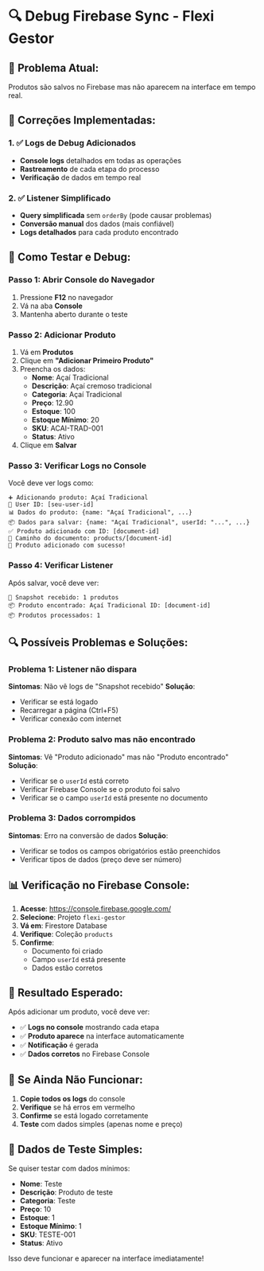 # 🔍 Debug Firebase Sync - Flexi Gestor

## 🎯 **Problema Atual:**
Produtos são salvos no Firebase mas não aparecem na interface em tempo real.

## 🔧 **Correções Implementadas:**

### **1. ✅ Logs de Debug Adicionados**
- **Console logs** detalhados em todas as operações
- **Rastreamento** de cada etapa do processo
- **Verificação** de dados em tempo real

### **2. ✅ Listener Simplificado**
- **Query simplificada** sem `orderBy` (pode causar problemas)
- **Conversão manual** dos dados (mais confiável)
- **Logs detalhados** para cada produto encontrado

## 🚀 **Como Testar e Debug:**

### **Passo 1: Abrir Console do Navegador**
1. Pressione **F12** no navegador
2. Vá na aba **Console**
3. Mantenha aberto durante o teste

### **Passo 2: Adicionar Produto**
1. Vá em **Produtos**
2. Clique em **"Adicionar Primeiro Produto"**
3. Preencha os dados:
   - **Nome**: Açaí Tradicional
   - **Descrição**: Açaí cremoso tradicional
   - **Categoria**: Açaí Tradicional
   - **Preço**: 12.90
   - **Estoque**: 100
   - **Estoque Mínimo**: 20
   - **SKU**: ACAI-TRAD-001
   - **Status**: Ativo
4. Clique em **Salvar**

### **Passo 3: Verificar Logs no Console**
Você deve ver logs como:
```
➕ Adicionando produto: Açaí Tradicional
👤 User ID: [seu-user-id]
📊 Dados do produto: {name: "Açaí Tradicional", ...}
📦 Dados para salvar: {name: "Açaí Tradicional", userId: "...", ...}
✅ Produto adicionado com ID: [document-id]
🔗 Caminho do documento: products/[document-id]
🎉 Produto adicionado com sucesso!
```

### **Passo 4: Verificar Listener**
Após salvar, você deve ver:
```
🔄 Snapshot recebido: 1 produtos
📦 Produto encontrado: Açaí Tradicional ID: [document-id]
📦 Produtos processados: 1
```

## 🔍 **Possíveis Problemas e Soluções:**

### **Problema 1: Listener não dispara**
**Sintomas**: Não vê logs de "Snapshot recebido"
**Solução**: 
- Verificar se está logado
- Recarregar a página (Ctrl+F5)
- Verificar conexão com internet

### **Problema 2: Produto salvo mas não encontrado**
**Sintomas**: Vê "Produto adicionado" mas não "Produto encontrado"
**Solução**:
- Verificar se o `userId` está correto
- Verificar Firebase Console se o produto foi salvo
- Verificar se o campo `userId` está presente no documento

### **Problema 3: Dados corrompidos**
**Sintomas**: Erro na conversão de dados
**Solução**:
- Verificar se todos os campos obrigatórios estão preenchidos
- Verificar tipos de dados (preço deve ser número)

## 📊 **Verificação no Firebase Console:**

1. **Acesse**: https://console.firebase.google.com/
2. **Selecione**: Projeto `flexi-gestor`
3. **Vá em**: Firestore Database
4. **Verifique**: Coleção `products`
5. **Confirme**: 
   - Documento foi criado
   - Campo `userId` está presente
   - Dados estão corretos

## 🎯 **Resultado Esperado:**

Após adicionar um produto, você deve ver:
- ✅ **Logs no console** mostrando cada etapa
- ✅ **Produto aparece** na interface automaticamente
- ✅ **Notificação** é gerada
- ✅ **Dados corretos** no Firebase Console

## 🚨 **Se Ainda Não Funcionar:**

1. **Copie todos os logs** do console
2. **Verifique** se há erros em vermelho
3. **Confirme** se está logado corretamente
4. **Teste** com dados simples (apenas nome e preço)

## 📝 **Dados de Teste Simples:**

Se quiser testar com dados mínimos:
- **Nome**: Teste
- **Descrição**: Produto de teste
- **Categoria**: Teste
- **Preço**: 10
- **Estoque**: 1
- **Estoque Mínimo**: 1
- **SKU**: TESTE-001
- **Status**: Ativo

Isso deve funcionar e aparecer na interface imediatamente!
